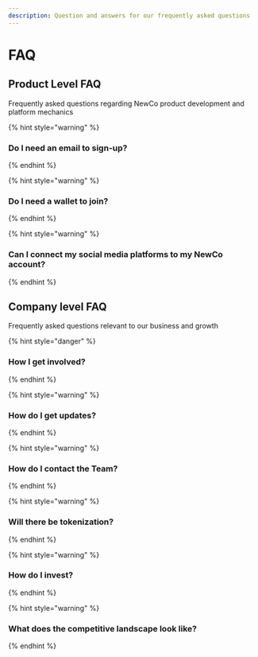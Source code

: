 ```yaml
---
description: Question and answers for our frequently asked questions
---
```


# FAQ

## Product Level FAQ

Frequently asked questions regarding NewCo product development and platform mechanics

{% hint style="warning" %}
### Do I need an email to sign-up?
{% endhint %}

{% hint style="warning" %}
### Do I need a wallet to join?
{% endhint %}

{% hint style="warning" %}
### Can I connect my social media platforms to my NewCo account?
{% endhint %}

## Company level FAQ

Frequently asked questions relevant to our business and growth&#x20;

{% hint style="danger" %}
### How I get involved?
{% endhint %}

{% hint style="warning" %}
### How do I get updates?
{% endhint %}

{% hint style="warning" %}
### How do I contact the Team?
{% endhint %}

{% hint style="warning" %}
### Will there be tokenization?
{% endhint %}

{% hint style="warning" %}
### How do I invest?
{% endhint %}

{% hint style="warning" %}
### What does the competitive landscape look like?
{% endhint %}
